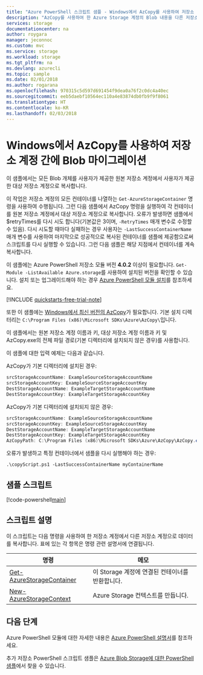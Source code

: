 ```yaml
---
title: "Azure PowerShell 스크립트 샘플 - Windows에서 AzCopy를 사용하여 저장소 계정 간에 Blob 마이그레이션 | Microsoft Docs"
description: "AzCopy를 사용하여 한 Azure Storage 계정의 Blob 내용을 다른 저장소 계정에 복사합니다."
services: storage
documentationcenter: na
author: roygara
manager: jeconnoc
ms.custom: mvc
ms.service: storage
ms.workload: storage
ms.tgt_pltfrm: na
ms.devlang: azurecli
ms.topic: sample
ms.date: 02/01/2018
ms.author: rogarana
ms.openlocfilehash: 970315c5d597d691454f9dea0a76f2c0dc4a40ec
ms.sourcegitcommit: eeb5daebf10564ec110a4e83874db0fb9f9f8061
ms.translationtype: HT
ms.contentlocale: ko-KR
ms.lasthandoff: 02/03/2018
---
```

# <a name="migrate-blobs-across-storage-accounts-using-azcopy-on-windows"></a>Windows에서 AzCopy를 사용하여 저장소 계정 간에 Blob 마이그레이션

이 샘플에서는 모든 Blob 개체를 사용자가 제공한 원본 저장소 계정에서 사용자가 제공한 대상 저장소 계정으로 복사합니다. 

이 작업은 저장소 계정의 모든 컨테이너를 나열하는 `Get-AzureStorageContainer` 명령을 사용하여 수행됩니다. 그런 다음 샘플에서 AzCopy 명령을 실행하여 각 컨테이너를 원본 저장소 계정에서 대상 저장소 계정으로 복사합니다. 오류가 발생하면 샘플에서 $retryTimes를 다시 시도 합니다(기본값은 3이며, `-RetryTimes` 매개 변수로 수정할 수 있음). 다시 시도할 때마다 실패하는 경우 사용자는 `-LastSuccessContainerName` 매개 변수를 사용하여 마지막으로 성공적으로 복사된 컨테이너를 샘플에 제공함으로써 스크립트를 다시 실행할 수 있습니다. 그런 다음 샘플은 해당 지점에서 컨테이너를 계속 복사합니다.

이 샘플에는 Azure PowerShell 저장소 모듈 버전 **4.0.2** 이상이 필요합니다. `Get-Module -ListAvailable Azure.storage`를 사용하여 설치된 버전을 확인할 수 있습니다. 설치 또는 업그레이드해야 하는 경우 [Azure PowerShell 모듈 설치](/powershell/azure/install-azurerm-ps)를 참조하세요. 

[!INCLUDE [quickstarts-free-trial-note](../../../includes/quickstarts-free-trial-note.md)]

또한 이 샘플에는 [Windows에서 최신 버전의 AzCopy](http://aka.ms/downloadazcopy)가 필요합니다. 기본 설치 디렉터리는 `C:\Program Files (x86)\Microsoft SDKs\Azure\AzCopy\`입니다.

이 샘플에서는 원본 저장소 계정 이름과 키, 대상 저장소 계정 이름과 키 및 AzCopy.exe의 전체 파일 경로(기본 디렉터리에 설치되지 않은 경우)를 사용합니다.

이 샘플에 대한 입력 예제는 다음과 같습니다.

AzCopy가 기본 디렉터리에 설치된 경우:
```PowerShell
srcStorageAccountName: ExampleSourceStorageAccountName
srcStorageAccountKey: ExampleSourceStorageAccountKey
DestStorageAccountName: ExampleTargetStorageAccountName
DestStorageAccountKey: ExampleTargetStorageAccountKey
```

AzCopy가 기본 디렉터리에 설치되지 않은 경우:

```Powershell
srcStorageAccountName: ExampleSourceStorageAccountName
srcStorageAccountKey: ExampleSourceStorageAccountKey
DestStorageAccountName: ExampleTargetStorageAccountName
DestStorageAccountKey: ExampleTargetStorageAccountKey
AzCopyPath: C:\Program Files (x86)\Microsoft SDKs\Azure\AzCopy\AzCopy.exe
```

오류가 발생하고 특정 컨테이너에서 샘플을 다시 실행해야 하는 경우: 

`.\copyScript.ps1 -LastSuccessContainerName myContainerName`

## <a name="sample-script"></a>샘플 스크립트

[!code-powershell[main](../../../powershell_scripts/storage/migrate-blobs-between-accounts/migrate-blobs-between-accounts.ps1 "Migrate blobs between storage accounts.")]

## <a name="script-explanation"></a>스크립트 설명

이 스크립트는 다음 명령을 사용하여 한 저장소 계정에서 다른 저장소 계정으로 데이터를 복사합니다. 표에 있는 각 항목은 명령 관련 설명서에 연결됩니다.

| 명령 | 메모 |
|---|---|
| [Get-AzureStorageContainer](/powershell/module/azure.storage/Get-AzureStorageContainer) | 이 Storage 계정에 연결된 컨테이너를 반환합니다. |
| [New-AzureStorageContext](/powershell/module/azure.storage/New-AzureStorageContext) | Azure Storage 컨텍스트를 만듭니다. |

## <a name="next-steps"></a>다음 단계

Azure PowerShell 모듈에 대한 자세한 내용은 [Azure PowerShell 설명서](/powershell/azure/overview)를 참조하세요.

추가 저장소 PowerShell 스크립트 샘플은 [Azure Blob Storage에 대한 PowerShell 샘플](../blobs/storage-samples-blobs-powershell.md)에서 찾을 수 있습니다.
